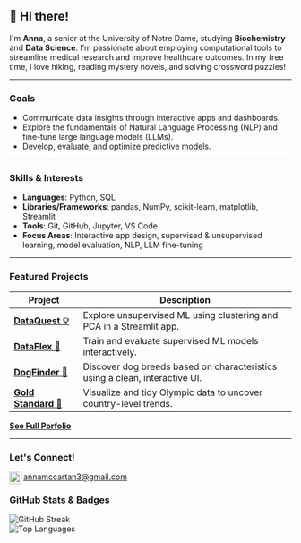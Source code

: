 ## :sunflower: Hi there!

I'm **Anna**, a senior at the University of Notre Dame, studying **Biochemistry** and **Data Science**. I’m passionate about employing computational tools to streamline medical research and improve healthcare outcomes. In my free time, I love hiking, reading mystery novels, and solving crossword puzzles!

---

### Goals
- Communicate data insights through interactive apps and dashboards.  
- Explore the fundamentals of Natural Language Processing (NLP) and fine-tune large language models (LLMs).  
- Develop, evaluate, and optimize predictive models. 

---

### Skills & Interests

- **Languages**: Python, SQL  
- **Libraries/Frameworks**: pandas, NumPy, scikit-learn, matplotlib, Streamlit  
- **Tools**: Git, GitHub, Jupyter, VS Code  
- **Focus Areas**: Interactive app design, supervised & unsupervised learning, model evaluation, NLP, LLM fine-tuning  

---

### Featured Projects

| Project | Description |
|--------|-------------|
| [**DataQuest 💡**](https://github.com/annamccartan3/MCCARTAN-Data-Science-Portfolio/tree/main/MLUnsupervisedApp) | Explore unsupervised ML using clustering and PCA in a Streamlit app. |
| [**DataFlex 🤖**](https://github.com/annamccartan3/MCCARTAN-Data-Science-Portfolio/tree/main/MLStreamlitApp) | Train and evaluate supervised ML models interactively. |
| [**DogFinder 🐶**](https://github.com/annamccartan3/MCCARTAN-Data-Science-Portfolio/tree/main/basic_streamlit_app) | Discover dog breeds based on characteristics using a clean, interactive UI. |
| [**Gold Standard 🏅**](https://github.com/annamccartan3/MCCARTAN-Data-Science-Portfolio/tree/main/TidyData-Project) | Visualize and tidy Olympic data to uncover country-level trends. |

[**See Full Porfolio**](https://github.com/annamccartan3/MCCARTAN-Data-Science-Portfolio)
  
---

### Let's Connect!
[<img align="left" alt="codeSTACKr | LinkedIn" width="22px" src="https://cdn.jsdelivr.net/npm/simple-icons@v3/icons/linkedin.svg" />][linkedin]
[annamccartan3@gmail.com](annamccartan3@gmail.com)


[linkedin]: https://www.linkedin.com/in/anna-mccartan/

### GitHub Stats & Badges
![GitHub Streak](https://github-readme-streak-stats.herokuapp.com?user=annamccartan3&theme=default)  
![Top Languages](https://github-readme-stats.vercel.app/api/top-langs/?username=annamccartan3&layout=compact)

